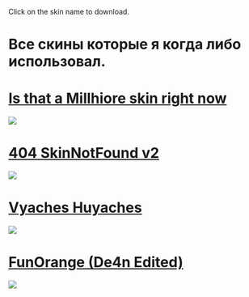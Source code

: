 Click on the skin name to download.
# Все скины которые я когда либо использовал.

# [Is that a Millhiore skin right now](https://drive.google.com/file/d/1KR0rJLqpRkAdDGrV1Q3iKYJ_WBcAfOaF/view?usp=drivesdk) 
![](https://lucario.s-ul.eu/fPGrSGVa) 

# [404 SkinNotFound v2](https://dl.dropboxusercontent.com/s/km1sjnnigsrvkos/-%20%23%20Hikonya.osk)
![](https://lucario.s-ul.eu/8rwWxbUR)

# [Vyaches Huyaches](https://dl.dropboxusercontent.com/s/f174q475g8pa0q6/-%20%23%20Enslada%28Mathi%20Skin%29.osk)
![](https://lucario.s-ul.eu/jW5Yhn95)

# [FunOrange (De4n Edited)](https://lucario.s-ul.eu/vZG3ZAcu)
![](https://lucario.s-ul.eu/EqzxC1Zp)

